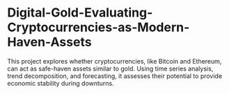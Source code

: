 # Digital-Gold-Evaluating-Cryptocurrencies-as-Modern-Haven-Assets
 This project explores whether cryptocurrencies, like Bitcoin and Ethereum, can act as safe-haven assets similar to gold. Using time series analysis, trend decomposition, and forecasting, it assesses their potential to provide economic stability during downturns.
